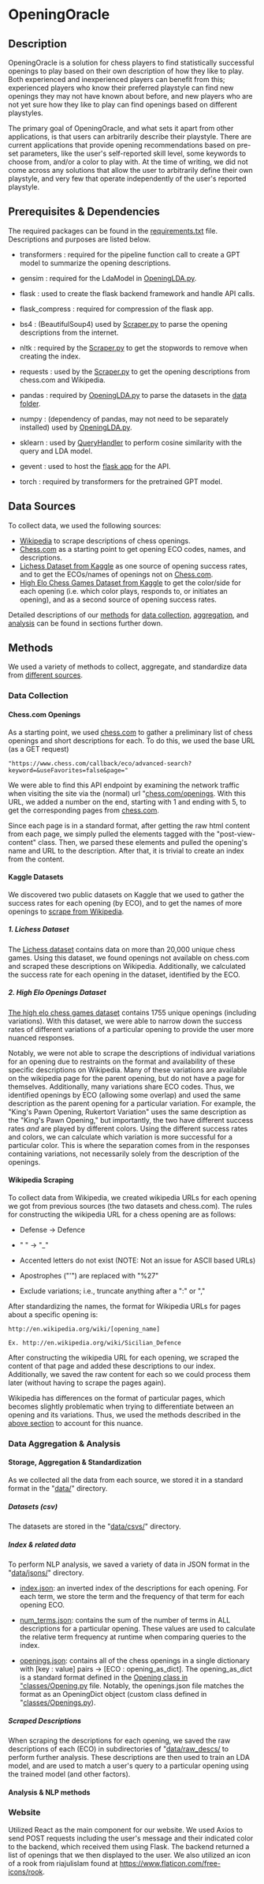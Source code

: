 # OpeningOracle

## Description

OpeningOracle is a solution for chess players to find statistically successful openings to play based on their own description of how they like to play. Both experienced and inexperienced players can benefit from this; experienced players who know their preferred playstyle can find new openings they may not have known about before, and new players who are not yet sure how they like to play can find openings based on different playstyles. 

The primary goal of OpeningOracle, and what sets it apart from other applications, is that users can arbitrarily describe their playstyle. There are current applications that provide opening recommendations based on pre-set parameters, like the user's self-reported skill level, some keywords to choose from, and/or a color to play with. At the time of writing, we did not come across any solutions that allow the user to arbitrarily define their own playstyle, and very few that operate independently of the user's reported playstyle. 

## Prerequisites & Dependencies 

The required packages can be found in the [requirements.txt](requirements.txt) file. Descriptions and purposes are listed below. 

- transformers : required for the pipeline function call to create a GPT model to summarize the opening descriptions. 

- gensim : required for the LdaModel in [OpeningLDA.py](data_analysis/OpeningLDA.py).

- flask : used to create the flask backend framework and handle API calls.

- flask_compress : required for compression of the flask app. 

- bs4 : (BeautifulSoup4) used by [Scraper.py](scraper/Scraper.py) to parse the opening descriptions from the internet. 

- nltk : required by the [Scraper.py](scraper/Scraper.py) to get the stopwords to remove when creating the index. 

- requests : used by the [Scraper.py](scraper/Scraper.py) to get the opening descriptions from chess.com and Wikipedia.

- pandas : required by [OpeningLDA.py](data_analysis/OpeningLDA.py) to parse the datasets in the [data folder](data/csvs/).

- numpy : (dependency of pandas, may not need to be separately installed) used by [OpeningLDA.py](data_analysis/OpeningLDA.py). 

- sklearn : used by [QueryHandler](classes/QueryHandler.py) to perform cosine similarity with the query and LDA model.

- gevent : used to host the [flask app](flask_/main.py) for the API.

- torch : required by transformers for the pretrained GPT model. 

## Data Sources 

To collect data, we used the following sources: 

- [Wikipedia](http://wikipedia.com) to scrape descriptions of chess openings.
- [Chess.com](http://chess.com/openings) as a starting point to get opening ECO codes, names, and descriptions.
- [Lichess Dataset from Kaggle](http://www.kaggle.com/datasets/datasnaek/chess) as one source of opening success rates, and to get the ECOs/names of openings not on [Chess.com](http://chess.com/openings). 
- [High Elo Chess Games Dataset from Kaggle](http://www.kaggle.com/datasets/arashnic/chess-opening-dataset) to get the color/side for each opening (i.e. which color plays, responds to, or initiates an opening), and as a second source of opening success rates.

Detailed descriptions of our [methods](##methods) for [data collection](###data-collection), [aggregation](###data-aggregation-&-analysis), and [analysis](###data-aggregation-&-analysis) can be found in sections further down.

## Methods

We used a variety of methods to collect, aggregate, and standardize data from [different sources](##data-sources). 

### Data Collection

#### Chess.com Openings

As a starting point, we used [chess.com](http://chess.com) to gather a preliminary list of chess openings and short descriptions for each. To do this, we used the base URL (as a GET request) 

    "https://www.chess.com/callback/eco/advanced-search?keyword=&useFavorites=false&page=" 

We were able to find this API endpoint by examining the network traffic when visiting the site via the (normal) url "[chess.com/openings](http://chess.com/openings). With this URL, we added a number on the end, starting with 1 and ending with 5, to get the corresponding pages from [chess.com](http://chess.com).

Since each page is in a standard format, after getting the raw html content from each page, we simply pulled the elements tagged with the "post-view-content" class. Then, we parsed these elements and pulled the opening's name and URL to the description. After that, it is trivial to create an index from the content.

#### Kaggle Datasets 

We discovered two public datasets on Kaggle that we used to gather the success rates for each opening (by ECO), and to get the names of more openings to [scrape from Wikipedia](####wikipedia-scraping). 

##### 1. Lichess Dataset 

The [Lichess dataset](http://www.kaggle.com/datasets/datasnaek/chess) contains data on more than 20,000 unique chess games. Using this dataset, we found openings not available on chess.com and scraped these descriptions on Wikipedia. Additionally, we calculated the success rate for each opening in the dataset, identified by the ECO. 

##### 2. High Elo Openings Dataset 

[The high elo chess games dataset](http://www.kaggle.com/datasets/arashnic/chess-opening-dataset) contains 1755 unique openings (including variations). With this dataset, we were able to narrow down the success rates of different variations of a particular opening to provide the user more nuanced responses.

Notably, we were not able to scrape the descriptions of individual variations for an opening due to restraints on the format and availability of these specific descriptions on Wikipedia. Many of these variations are available on the wikipedia page for the parent opening, but do not have a page for themselves. Additionally, many variations share ECO codes. Thus, we identified openings by ECO (allowing some overlap) and used the same description as the parent opening for a particular variation. For example, the "King's Pawn Opening, Rukertort Variation" uses the same description as the "King's Pawn Opening," but importantly, the two have different success rates *and* are played by different colors. Using the different success rates and colors, we can calculate which variation is more successful for a particular color. This is where the separation comes from in the responses containing variations, not necessarily solely from the description of the openings. 

#### Wikipedia Scraping

To collect data from Wikipedia, we created wikipedia URLs for each opening we got from previous sources (the two datasets and chess.com). The rules for constructing the wikipedia URL for a chess opening are as follows: 

- Defense -> Defence 

- " " -> "_"

- Accented letters do not exist (NOTE: Not an issue for ASCII based URLs)

- Apostrophes ("'") are replaced with "%27"

- Exclude variations; i.e., truncate anything after a ":" or ","

After standardizing the names, the format for Wikipedia URLs for pages about a specific opening is: 

    http://en.wikipedia.org/wiki/[opening_name]

    Ex. http://en.wikipedia.org/wiki/Sicilian_Defence

After constructing the wikipedia URL for each opening, we scraped the content of that page and added these descriptions to our index. Additionally, we saved the raw content for each so we could process them later (without having to scrape the pages again). 

Wikipedia has differences on the format of particular pages, which becomes slightly problematic when trying to differentiate between an opening and its variations. Thus, we used the methods described in the [above section](#####2.-high-elo-openings-dataset) to account for this nuance. 

### Data Aggregation & Analysis 

#### Storage, Aggregation & Standardization
As we collected all the data from each source, we stored it in a standard format in the "[data/](data/)" directory. 

##### Datasets (csv) 

The datasets are stored in the "[data/csvs/](data/csvs/)" directory. 

##### Index & related data

To perform NLP analysis, we saved a variety of data in JSON format in the "[data/jsons/](data/jsons/)" directory. 

- [index.json](data/jsons/index.json): an inverted index of the descriptions for each opening. For each term, we store the term and the frequency of that term for each opening ECO. 

- [num_terms.json](data/jsons/num_terms.json): contains the sum of the number of terms in ALL descriptions for a particular opening. These values are used to calculate the relative term frequency at runtime when comparing queries to the index. 

- [openings.json](data/jsons/openings.json): contains all of the chess openings in a single dictionary with [key : value] pairs -> [ECO : opening_as_dict]. The opening_as_dict is a standard format defined in the [Opening class in "classes/Opening.py](classes/Opening.py) file. Notably, the openings.json file matches the format as an OpeningDict object (custom class defined in "[classes/Openings.py](classes/Opening.py)).  

##### Scraped Descriptions

When scraping the descriptions for each opening, we saved the raw descriptions of each (ECO) in subdirectories of "[data/raw_descs/](data/raw_descs/) to perform further analysis. These descriptions are then used to train an LDA model, and are used to match a user's query to a particular opening using the trained model (and other factors).


#### Analysis & NLP methods

### Website

Utilized React as the main component for our website. We used Axios to send POST requests including the user's message and their indicated color to the backend, which received them using Flask. The backend returned a list of openings that we then displayed to the user. We also utilized an icon of a rook from riajulislam found at https://www.flaticon.com/free-icons/rook.

